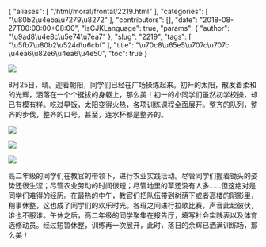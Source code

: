 {
    "aliases": [
        "/html/moral/frontal/2219.html"
    ],
    "categories": [
        "\u80b2\u4eba\u7279\u8272"
    ],
    "contributors": [],
    "date": "2018-08-27T00:00:00+08:00",
    "isCJKLanguage": true,
    "params": {
        "author": "\u9ad8\u4e8c\u5e74\u7ea7"
    },
    "slug": "2219",
    "tags": [
        "\u5fb7\u80b2\u524d\u6cbf"
    ],
    "title": "\u70c8\u65e5\u707c\u707c  \u4ea6\u82e6\u4ea6\u4e50",
    "toc": true
}

![](https://cdn.tfls.online/mirror/full/ba4db2ccffabc02363a2199aaee6d475d9691cb7.jpg)  






8月25日，晴。迎着朝阳，同学们已经在广场操练起来。初升的太阳，散发着柔和的光辉，洒落在一个个挺拔的身躯上，那么美！初一的小同学们虽然初学校操，却已有模有样。吃过早饭，太阳变得火热，各项训练课程全面展开。整齐的队列，整齐的步伐，整齐的口号，甚至，连水杯都是整齐的。      




![](https://cdn.tfls.online/mirror/full/55ab28e18d446f28cff72912d8290b60ae6b0713.jpg)




![](https://cdn.tfls.online/mirror/full/8adc83b9969b38cf3968acd1e0f8f4b18100b7bd.jpg)




![](https://cdn.tfls.online/mirror/full/e2c837cca270d946881843bd1f8214087ec640fa.jpg)




高二年级的同学们在教官的带领下，进行农业实践活动。尽管同学们握着锄头的姿势还很生涩；尽管农业劳动的时间很短；尽管地里的草还没有人多……但这绝对是同学们难得的经历。在最热的中午，教官们把队伍带到树荫下或者高楼的阴影里，稍事休整，这也成了同学们的欢乐时光。各班之间进行拉歌比赛，声音此起彼伏，谁也不服谁。午休之后，高二年级的同学聚集在报告厅，填写社会实践表以及体育选修动员。经过短暂休整，训练再一次展开，此时，落日的余辉已洒满训练场，那么美！


